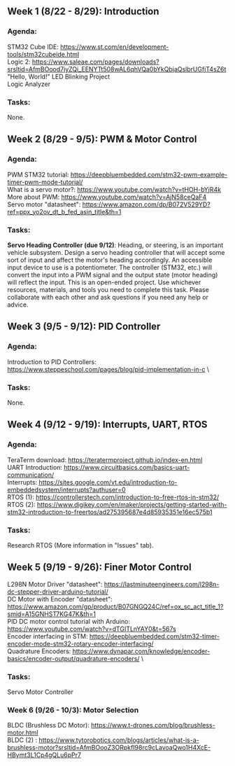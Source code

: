 ## Week 1 (8/22 - 8/29): Introduction
### Agenda:
STM32 Cube IDE: https://www.st.com/en/development-tools/stm32cubeide.html  
Logic 2: https://www.saleae.com/pages/downloads?srsltid=AfmBOood7jyZQi_EENYTt508wAL6qhVQa0bYkQbjaQslbrUGfjT4sZ6t     
"Hello, World!" LED Blinking Project \
Logic Analyzer

### Tasks:
None.

## Week 2 (8/29 - 9/5): PWM & Motor Control 
### Agenda: 
PWM STM32 tutorial: https://deepbluembedded.com/stm32-pwm-example-timer-pwm-mode-tutorial/  \
What is a servo motor?: https://www.youtube.com/watch?v=tHOH-bYjR4k \
More about PWM: https://www.youtube.com/watch?v=AjN58ceQaF4 \
Servo motor "datasheet": https://www.amazon.com/dp/B072V529YD?ref=ppx_yo2ov_dt_b_fed_asin_title&th=1 

### Tasks:
**Servo Heading Controller (due 9/12)**: Heading, or steering, is an important vehicle subsystem. Design a servo heading controller that will accept some sort of input and affect  the motor's heading accordingly. An accessible input device to use is a potentiometer. The controller (STM32, etc.) will convert the input into a PWM signal and the output state (motor heading) will reflect the input. This is an open-ended project. Use whichever resources, materials, and tools you need to complete this task. Please collaborate  with each other and ask questions if you need any help or advice.

## Week 3 (9/5 - 9/12): PID Controller
### Agenda:
Introduction to PID Controllers: https://www.steppeschool.com/pages/blog/pid-implementation-in-c \

### Tasks:
None.

## Week 4 (9/12 - 9/19): Interrupts, UART, RTOS
### Agenda:
TeraTerm download: https://teratermproject.github.io/index-en.html \
UART Introduction: https://www.circuitbasics.com/basics-uart-communication/ \
Interrupts: https://sites.google.com/vt.edu/introduction-to-embeddedsystem/interrupts?authuser=0 \
RTOS (1): https://controllerstech.com/introduction-to-free-rtos-in-stm32/ \
RTOS (2): https://www.digikey.com/en/maker/projects/getting-started-with-stm32-introduction-to-freertos/ad275395687e4d85935351e16ec575b1

### Tasks:
Research RTOS (More information in "Issues" tab).

## Week 5 (9/19 - 9/26): Finer Motor Control
L298N Motor Driver "datasheet": https://lastminuteengineers.com/l298n-dc-stepper-driver-arduino-tutorial/ \
DC Motor with Encoder "datasheet": https://www.amazon.com/gp/product/B07GNGQ24C/ref=ox_sc_act_title_1?smid=A15GNHST7KG47K&th=1 \
PID DC motor control tutorial with Arduino: https://www.youtube.com/watch?v=dTGITLnYAY0&t=567s \
Encoder interfacing in STM: https://deepbluembedded.com/stm32-timer-encoder-mode-stm32-rotary-encoder-interfacing/ \
Quadrature Encoders: https://www.dynapar.com/knowledge/encoder-basics/encoder-output/quadrature-encoders/ \

### Tasks:
Servo Motor Controller

### Week 6 (9/26 - 10/3): Motor Selection
BLDC (Brushless DC Motor): https://www.t-drones.com/blog/brushless-motor.html \
BLDC (2) : https://www.tytorobotics.com/blogs/articles/what-is-a-brushless-motor?srsltid=AfmBOooZ3ORpkfI98rc9cLavoaQwo1H4XcE-HBymt3L1Cp4gQLu6pPr7


